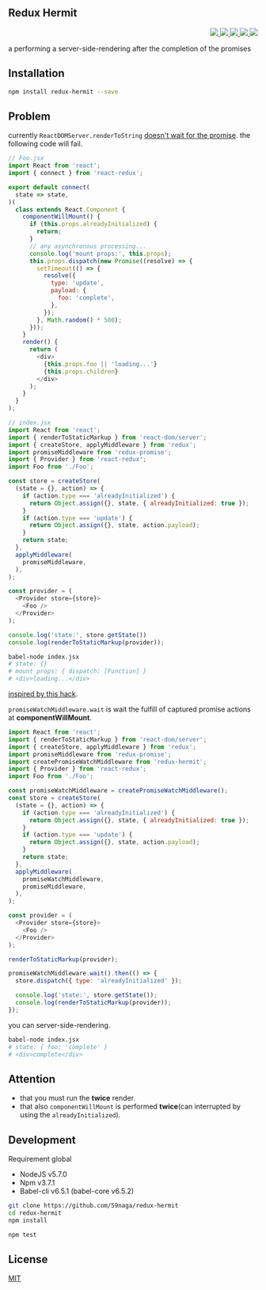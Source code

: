 Redux Hermit
---

<p align="right">
  <a href="https://npmjs.org/package/redux-hermit">
    <img src="https://img.shields.io/npm/v/redux-hermit.svg?style=flat-square">
  </a>
  <a href="https://travis-ci.org/59naga/redux-hermit">
    <img src="http://img.shields.io/travis/59naga/redux-hermit.svg?style=flat-square">
  </a>
  <a href="https://codeclimate.com/github/59naga/redux-hermit/coverage">
    <img src="https://img.shields.io/codeclimate/github/59naga/redux-hermit.svg?style=flat-square">
  </a>
  <a href="https://codeclimate.com/github/59naga/redux-hermit">
    <img src="https://img.shields.io/codeclimate/coverage/github/59naga/redux-hermit.svg?style=flat-square">
  </a>
  <a href="https://gemnasium.com/59naga/redux-hermit">
    <img src="https://img.shields.io/gemnasium/59naga/redux-hermit.svg?style=flat-square">
  </a>
</p>

a performing a server-side-rendering after the completion of the promises

Installation
---
```bash
npm install redux-hermit --save
```

Problem
---
currently `ReactDOMServer.renderToString` [doesn't wait for the promise](https://github.com/facebook/react/issues/1739).
the following code will fail.

```js
// Foo.jsx
import React from 'react';
import { connect } from 'react-redux';

export default connect(
  state => state,
)(
  class extends React.Component {
    componentWillMount() {
      if (this.props.alreadyInitialized) {
        return;
      }
      // any asynchronous processing...
      console.log('mount props:', this.props);
      this.props.dispatch(new Promise((resolve) => {
        setTimeout(() => {
          resolve({
            type: 'update',
            payload: {
              foo: 'complete',
            },
          });
        }, Math.random() * 500);
      }));
    }
    render() {
      return (
        <div>
          {this.props.foo || 'loading...'}
          {this.props.children}
        </div>
      );
    }
  }
);
```

```js
// index.jsx
import React from 'react';
import { renderToStaticMarkup } from 'react-dom/server';
import { createStore, applyMiddleware } from 'redux';
import promiseMiddleware from 'redux-promise';
import { Provider } from 'react-redux';
import Foo from './Foo';

const store = createStore(
  (state = {}, action) => {
    if (action.type === 'alreadyInitialized') {
      return Object.assign({}, state, { alreadyInitialized: true });
    }
    if (action.type === 'update') {
      return Object.assign({}, state, action.payload);
    }
    return state;
  },
  applyMiddleware(
    promiseMiddleware,
  ),
);

const provider = (
  <Provider store={store}>
    <Foo />
  </Provider>
);

console.log('state:', store.getState())
console.log(renderToStaticMarkup(provider));
```

```bash
babel-node index.jsx
# state: {}
# mount props: { dispatch: [Function] }
# <div>loading...</div>
```

[inspired by this hack](https://github.com/facebook/react/issues/1739#issuecomment-187328724).

`promiseWatchMiddleware.wait` is wait the fulfill of captured promise actions at __componentWillMount__.

```js
import React from 'react';
import { renderToStaticMarkup } from 'react-dom/server';
import { createStore, applyMiddleware } from 'redux';
import promiseMiddleware from 'redux-promise';
import createPromiseWatchMiddleware from 'redux-hermit';
import { Provider } from 'react-redux';
import Foo from './Foo';

const promiseWatchMiddleware = createPromiseWatchMiddleware();
const store = createStore(
  (state = {}, action) => {
    if (action.type === 'alreadyInitialized') {
      return Object.assign({}, state, { alreadyInitialized: true });
    }
    if (action.type === 'update') {
      return Object.assign({}, state, action.payload);
    }
    return state;
  },
  applyMiddleware(
    promiseWatchMiddleware,
    promiseMiddleware,
  ),
);

const provider = (
  <Provider store={store}>
    <Foo />
  </Provider>
);

renderToStaticMarkup(provider);

promiseWatchMiddleware.wait().then(() => {
  store.dispatch({ type: 'alreadyInitialized' });

  console.log('state:', store.getState());
  console.log(renderToStaticMarkup(provider));
});
```

you can server-side-rendering.

```bash
babel-node index.jsx
# state: { foo: 'complete' }
# <div>complete</div>
```

## Attention

* that you must run the __twice__ render.
* that also `componentWillMount` is performed __twice__(can interrupted by using the `alreadyInitialized`).

Development
---
Requirement global
* NodeJS v5.7.0
* Npm v3.7.1
* Babel-cli v6.5.1 (babel-core v6.5.2)

```bash
git clone https://github.com/59naga/redux-hermit
cd redux-hermit
npm install

npm test
```

License
---
[MIT](http://59naga.mit-license.org/)
